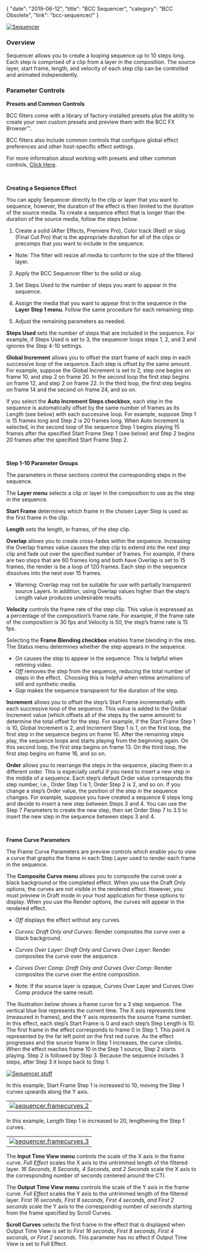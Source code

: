{
"date": "2019-06-12",
"title": "BCC Sequencer",
"category": "BCC Obsolete",
"link": "bcc-sequencer/"
}

 [![Sequencer](https://borisfx-com-res.cloudinary.com/image/upload//documentation/continuum/uploads/2013/06/Sequencer.jpg)](https://borisfx-com-res.cloudinary.com/image/upload//documentation/continuum/uploads/2013/06/Sequencer.jpg)


### Overview


Sequencer allows you to create a looping sequence up to 10 steps long. Each step is comprised of a clip from a layer in the composition. The source layer, start frame, length, and velocity of each step clip can be controlled and animated independently.


### 


### **Parameter Controls**


**Presets and Common Controls**


BCC filters come with a library of factory installed presets plus the ability to create your own custom presets and preview them with the BCC FX Browser™.


BCC filters also include common controls that configure global effect preferences and other host-specific effect settings.


For more information about working with presets and other common controls, [Click Here](/documentation/continuum/bcc-common-controls/).

 


**Creating a Sequence Effect**


You can apply Sequencer directly to the clip or layer that you want to sequence, however, the duration of the effect is then limited to the duration of the source media. To create a sequence effect that is longer than the duration of the source media, follow the steps below.


1. Create a solid (After Effects, Premiere Pro), Color track (Red) or slug (Final Cut Pro) that is the appropriate duration for all of the clips or precomps that you want to include in the sequence.


* Note: The filter will resize all media to conform to the size of the filtered layer.


2. Apply the BCC Sequencer filter to the solid or slug.


3. Set Steps Used to the number of steps you want to appear in the sequence.


4. Assign the media that you want to appear first in the sequence in the **Layer Step 1 menu**. Follow the same procedure for each remaining step.


5. Adjust the remaining parameters as needed.


**Steps Used** sets the number of steps that are included in the sequence. For example, if Steps Used is set to 3, the sequencer loops steps 1, 2, and 3 and ignores the Step 4-10 settings.


**Global Increment** allows you to offset the start frame of each step in each successive loop of the sequence. Each step is offset by the same amount. For example, suppose the Global Increment is set to 2, step one begins on frame 10, and step 2 on frame 20. In the second loop the first step begins on frame 12, and step 2 on frame 22. In the third loop, the first step begins on frame 14 and the second on frame 24, and so on.


If you select the **Auto Increment Steps checkbox**, each step in the sequence is automatically offset by the same number of frames as its Length (see below) with each successive loop. For example, suppose Step 1 is 15 frames long and Step 2 is 20 frames long. When Auto Increment is selected, in the second loop of the sequence Step 1 begins playing 15 frames after the specified Start Frame Step 1 (see below) and Step 2 begins 20 frames after the specified Start Frame Step 2.


 


**Step 1-10 Parameter Groups**


The parameters in these sections control the corresponding steps in the sequence.


The **Layer menu** selects a clip or layer in the composition to use as the step in the sequence.


**Start Frame** determines which frame in the chosen Layer Step is used as the first frame in the clip.


**Length** sets the length, in frames, of the step clip.


**Overlap** allows you to create cross-fades within the sequence. Increasing the Overlap frames value causes the step clip to extend into the next step clip and fade out over the specified number of frames. For example, if there are two steps that are 60 frames long and both have Overlap is set to 15 frames, the render is be a loop of 120 frames. Each step in the sequence dissolves into the nest over 15 frames.


* Warning: Overlap may not be suitable for use with partially transparent source Layers. In addition, using Overlap values higher than the step’s Length value produces undesirable results.


**Velocity** controls the frame rate of the step clip. This value is expressed as a percentage of the composition’s frame rate. For example, if the frame rate of the composition is 30 fps and Velocity is 50, the step’s frame rate is 15 fps.


Selecting the **Frame Blending checkbox** enables frame blending in the step. The Status menu determines whether the step appears in the sequence.


* *On* causes the step to appear in the sequence. This is helpful when retiming video.
* *Off* removes the step from the sequence, reducing the total number of steps in the effect.  Choosing this is helpful when retime animations of still and synthetic media.
* *Gap* makes the sequence transparent for the duration of the step.


**Increment** allows you to offset the step’s Start Frame incrementally with each successive loop of the sequence. This value is added to the Global Increment value (which offsets all of the steps by the same amount) to determine the total offset for the step. For example, if the Start Frame Step 1 is 10, Global Increment is 2, and Increment Step 1 is 1, on the first loop, the first step in the sequence begins on frame 10. After the remaining steps play, the sequence loops and starts playing from the beginning again. On this second loop, the first step begins on frame 13. On the third loop, the first step begins on frame 16, and so on.


**Order** allows you to rearrange the steps in the sequence, placing them in a different order. This is especially useful if you need to insert a new step in the middle of a sequence. Each step’s default Order value corresponds the step number, i.e., Order Step 1 is 1, Order Step 2 is 2, and so on. If you change a step’s Order value, the position of the step in the sequence changes. For example, suppose you have created a sequence 6 steps long and decide to insert a new step between Steps 3 and 4. You can use the Step 7 Parameters to create the new step, then set Order Step 7 to 3.5 to insert the new step in the sequence between steps 3 and 4.


 


**Frame Curve Parameters**


The Frame Curve Parameters are preview controls which enable you to view a curve that graphs the frame in each Step Layer used to render each frame in the sequence.


The **Composite Curve menu** allows you to composite the curve over a black background or the completed effect. When you use the Draft Only options, the curves are not visible in the rendered effect. However, you must preview in Draft mode in your host application for these options to display. When you use the Render options, the curves will appear in the rendered effect.


* *Off* displays the effect without any curves.
* *Curves: Draft Only and Curves:* Render composites the curve over a black background.
* *Curves Over Layer: Draft Only and Curves Over Layer*: Render composites the curve over the sequence.
* *Curves Over Comp: Draft Only and Curves Over Comp*: Render composites the curve over the entire composition.


* Note: If the source layer is opaque, Curves Over Layer and Curves Over Comp produce the same result.


The illustration below shows a frame curve for a 3 step sequence. The vertical blue line represents the current time. The X axis represents time (measured in frames), and the Y axis represents the source frame number. In this effect, each step’s Start Frame is 0 and each step’s Step Length is 10. The first frame in the effect corresponds to frame 0 in Step 1. This point is represented by the far left point on the first red curve. As the effect progresses and the source frame in Step 1 increases, the curve climbs. When the effect reaches frame 10 in the Step 1 source, Step 2 starts playing. Step 2 is followed by Step 3. Because the sequence includes 3 steps, after Step 3 it loops back to Step 1.


[![Sequencer stuff](https://borisfx-com-res.cloudinary.com/image/upload//documentation/continuum/uploads/2013/07/Sequencer-stuff.jpg)](https://borisfx-com-res.cloudinary.com/image/upload//documentation/continuum/uploads/2013/07/Sequencer-stuff.jpg)


In this example, Start Frame Step 1 is increased to 10, moving the Step 1 curves upwards along the Y axis.




|  |
| --- |
| [![sequencer.framecurves.2](https://borisfx-com-res.cloudinary.com/image/upload//documentation/continuum/uploads/2013/07/sequencer.framecurves.2.jpg)](https://borisfx-com-res.cloudinary.com/image/upload//documentation/continuum/uploads/2013/07/sequencer.framecurves.2.jpg) |


In this example, Length Step 1 is increased to 20, lengthening the Step 1 curves.




|  |
| --- |
| [![sequencer.framecurves.3](https://borisfx-com-res.cloudinary.com/image/upload//documentation/continuum/uploads/2013/07/sequencer.framecurves.3.jpg)](https://borisfx-com-res.cloudinary.com/image/upload//documentation/continuum/uploads/2013/07/sequencer.framecurves.3.jpg) |


The **Input Time View menu** controls the scale of the X axis in the frame curve. *Full Effect* scales the X axis to the untrimmed length of the filtered layer. *16 Seconds, 8 Seconds, 4 Seconds, and 2 Seconds* scale the X axis to the corresponding number of seconds centered around the CTI.


The **Output Time View menu** controls the scale of the Y axis in the frame curve. *Full Effect* scales the Y axis to the untrimmed length of the filtered layer. First *16 seconds, First 8 seconds, First 4 seconds, and First 2 seconds* scale the Y axis to the corresponding number of seconds starting from the frame specified by Scroll Curves.


**Scroll Curves** selects the first frame in the effect that is displayed when Output Time View is set to *First 16 seconds, First 8 seconds, First 4 seconds, or First 2 seconds*. This parameter has no affect if Output Time View is set to Full Effect.


